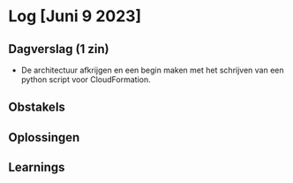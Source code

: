 # Log [Juni 9 2023]

  

## Dagverslag (1 zin)
- De architectuur afkrijgen en een begin maken met het schrijven van een python script voor CloudFormation.
  

## Obstakels

  

## Oplossingen

  

## Learnings
